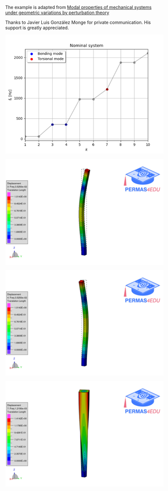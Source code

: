 The example is adapted from [Modal properties of mechanical systems under geometric variations by perturbation theory](https://doi.org/10.1016/j.jsv.2025.118942)

Thanks to Javier Luis González Monge for private communication. His support is greatly appreciated.

![Natural frequencies](Natural_frequencies.png "Nominal system")

![Bending mode 3](mode_03.gif)

![Bending mode 4](mode_04.gif)

![Torsional mode](mode_07.gif)
